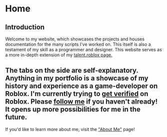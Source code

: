 # Home

## Introduction
Welcome to my website, which showcases the projects and houses documentation for the many scripts I've worked on.
This itself is also a testament of my skill as a programmer and designer. This website serves as a more in-depth extension
of my [talent.roblox page.](https://create.roblox.com/talent/creators/20190887)

The tabs on the side are self-explanatory.
Anything in my portfolio is a showcase of my history and experience as a
game-developer on Roblox.
I'm currently trying to [get verified](https://en.help.roblox.com/hc/en-us/articles/7997207259156-Verified-Badge-FAQ) on Roblox.
Please [follow me](https://www.roblox.com/users/20190887/profile) if you haven't already! It opens up more possibilities for me in the future.
----
If you'd like to learn more about me, visit the ["About Me"](/CipherHUB/About/index) page!